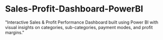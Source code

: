 # Sales-Profit-Dashboard-PowerBI
"Interactive Sales &amp; Profit Performance Dashboard built using Power BI with visual insights on categories, sub-categories, payment modes, and profit margins."
